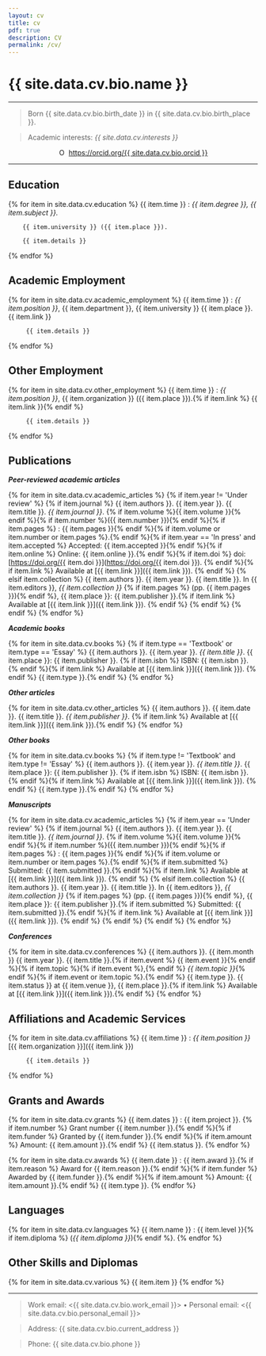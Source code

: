 ```yaml
---
layout: cv
title: cv
pdf: true
description: CV
permalink: /cv/
---
```


{{ site.data.cv.bio.name }}
=========================

----

>  Born {{ site.data.cv.bio.birth_date }} in {{ site.data.cv.bio.birth_place }}.

>  Academic interests: *{{ site.data.cv.interests }}*

<div itemscope itemtype="https://schema.org/Person" style="text-align:center;"><a itemprop="sameAs" content="https://orcid.org/{{ site.data.cv.bio.orcid }}" href="https://orcid.org/{{ site.data.cv.bio.orcid }}" target="orcid.widget" rel="noopener noreferrer" style="vertical-align:top;"><img src="https://orcid.org/sites/default/files/images/orcid_16x16.png" style="width:1em;margin-right:.5em;" alt="ORCID iD icon">https://orcid.org/{{ site.data.cv.bio.orcid }}</a></div>

----


Education
--------------------

{% for item in site.data.cv.education %}
  {{ item.time }} 
  :     *{{ item.degree }}, {{ item.subject }}.*

        {{ item.university }} ({{ item.place }}). 

        {{ item.details }}
{% endfor %}

Academic Employment
----------------------------------

{% for item in site.data.cv.academic_employment %}
  {{ item.time }} 
  :     *{{ item.position }}*,
         {{ item.department }}, {{ item.university }} 
         {{ item.place }}. {{ item.link }}

         {{ item.details }}
{% endfor %}

Other Employment
----------------------------------

{% for item in site.data.cv.other_employment %}
  {{ item.time }} 
  :     *{{ item.position }}*, {{ item.organization }} 
         ({{ item.place }}).{% if item.link %} {{ item.link }}{% endif %}

         {{ item.details }}
{% endfor %}

<a id="download-publist" title="Download publications" style="cursor: pointer">Publications</a>
------------------------

__*Peer-reviewed academic articles*__

{% for item in site.data.cv.academic_articles %}
  {% if item.year != 'Under review' %}
  {% if item.journal %}
  {{ item.authors }}. {{ item.year }}. {{ item.title }}. *{{ item.journal }}*. {% if item.volume %}{{ item.volume }}{% endif %}{% if item.number %}({{ item.number }}){% endif %}{% if item.pages %} : {{ item.pages }}{% endif %}{% if item.volume or item.number or item.pages %}.{% endif %}{% if item.year == 'In press' and item.accepted %} Accepted: {{ item.accepted }}{% endif %}{% if item.online %} Online: {{ item.online }}.{% endif %}{% if item.doi %} doi: [https://doi.org/{{ item.doi }}](https://doi.org/{{ item.doi }}). {% endif %}{% if item.link %} Available at [{{ item.link }}]({{ item.link }}). {% endif %}
  {% elsif item.collection %}
  {{ item.authors }}. {{ item.year }}. {{ item.title }}. In {{ item.editors }}, *{{ item.collection }}* {% if item.pages %} (pp. {{ item.pages }}){% endif %}, {{ item.place }}: {{ item.publisher }}.{% if item.link %} Available at [{{ item.link }}]({{ item.link }}). {% endif %}
  {% endif %}
  {% endif %}
{% endfor %}
 
__*Academic books*__

{% for item in site.data.cv.books %}
  {% if item.type == 'Textbook' or item.type == 'Essay' %}
  {{ item.authors }}. {{ item.year }}. *{{ item.title }}*. {{ item.place }}: {{ item.publisher }}. {% if item.isbn %} ISBN: {{ item.isbn }}.{% endif %}{% if item.link %} Available at [{{ item.link }}]({{ item.link }}). {% endif %}
  {{ item.type }}.{% endif %}
{% endfor %}

__*Other articles*__

{% for item in site.data.cv.other_articles %}
  {{ item.authors }}. {{ item.date }}. {{ item.title }}. *{{ item.publisher }}*. {% if item.link %} Available at [{{ item.link }}]({{ item.link }}).{% endif %}
{% endfor %}

__*Other books*__

{% for item in site.data.cv.books %}
  {% if item.type != 'Textbook' and item.type != 'Essay' %}
  {{ item.authors }}. {{ item.year }}. *{{ item.title }}*. {{ item.place }}: {{ item.publisher }}. {% if item.isbn %} ISBN: {{ item.isbn }}.{% endif %}{% if item.link %} Available at [{{ item.link }}]({{ item.link }}). {% endif %}
  {{ item.type }}.{% endif %}
{% endfor %}

__*Manuscripts*__

{% for item in site.data.cv.academic_articles %}
  {% if item.year == 'Under review' %}
  {% if item.journal %}
  {{ item.authors }}. {{ item.year }}. {{ item.title }}. *{{ item.journal }}*. {% if item.volume %}{{ item.volume }}{% endif %}{% if item.number %}({{ item.number }}){% endif %}{% if item.pages %} : {{ item.pages }}{% endif %}{% if item.volume or item.number or item.pages %}.{% endif %}{% if item.submitted %} Submitted: {{ item.submitted }}.{% endif %}{% if item.link %} Available at [{{ item.link }}]({{ item.link }}). {% endif %}
  {% elsif item.collection %}
  {{ item.authors }}. {{ item.year }}. {{ item.title }}. In {{ item.editors }}, *{{ item.collection }}* {% if item.pages %} (pp. {{ item.pages }}){% endif %}, {{ item.place }}: {{ item.publisher }}.{% if item.submitted %} Submitted: {{ item.submitted }}.{% endif %}{% if item.link %} Available at [{{ item.link }}]({{ item.link }}). {% endif %}
  {% endif %}
  {% endif %}
{% endfor %}

__*Conferences*__

{% for item in site.data.cv.conferences %}
  {{ item.authors }}. {{ item.month }} {{ item.year }}. {{ item.title }}.{% if item.event %} {{ item.event }}{% endif %}{% if item.topic %}{% if item.event %},{% endif %} *{{ item.topic }}*{% endif %}{% if item.event or item.topic %}.{% endif %} {{ item.type }}. {{ item.status }} at {{ item.venue }}, {{ item.place }}.{% if item.link %} Available at [{{ item.link }}]({{ item.link }}).{% endif %}
{% endfor %}

Affiliations and Academic Services
----------------------------------

{% for item in site.data.cv.affiliations %}
  {{ item.time }} 
  :     *{{ item.position }}* 
         [{{ item.organization }}]({{ item.link }})

         {{ item.details }}
{% endfor %}

Grants and Awards
------------------------

{% for item in site.data.cv.grants %}
  {{ item.dates }}
  :  {{ item.project }}. {% if item.number %} Grant number {{ item.number }}.{% endif %}{% if item.funder %} Granted by {{ item.funder }}.{% endif %}{% if item.amount %} Amount: {{ item.amount }}.{% endif %} {{ item.status }}.
{% endfor %}

{% for item in site.data.cv.awards %}
  {{ item.date }}
  :  {{ item.award }}.{% if item.reason %} Award for {{ item.reason }}.{% endif %}{% if item.funder %} Awarded by {{ item.funder }}.{% endif %}{% if item.amount %} Amount: {{ item.amount }}.{% endif %} {{ item.type }}.
{% endfor %}

Languages
------------------------

{% for item in site.data.cv.languages %}
  {{ item.name }} 
  :   {{ item.level }}{% if item.diploma %} (*{{ item.diploma }}*){% endif %}.
{% endfor %}
 
Other Skills and Diplomas
------------------------

{% for item in site.data.cv.various %}
  {{ item.item }} 
{% endfor %}

----

> Work email: <{{ site.data.cv.bio.work_email }}> • Personal email: <{{ site.data.cv.bio.personal_email }}> 

> Address: {{ site.data.cv.bio.current_address }}

> Phone: {{ site.data.cv.bio.phone }}
